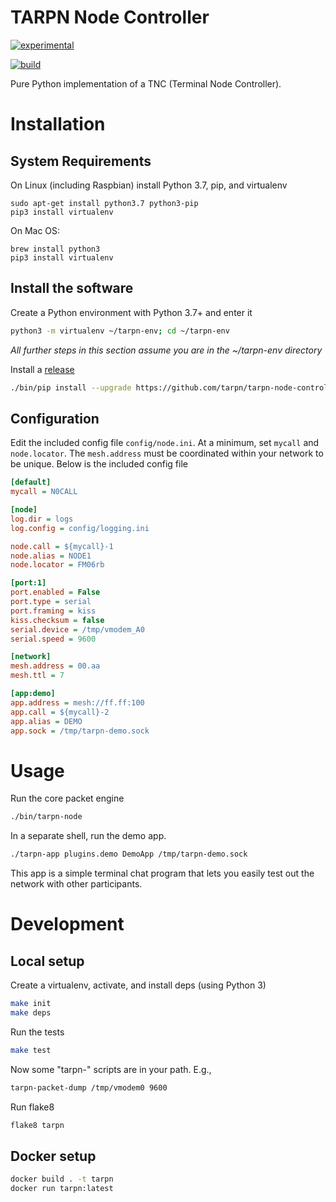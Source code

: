 # TARPN Node Controller

[![experimental](http://badges.github.io/stability-badges/dist/experimental.svg)](http://github.com/badges/stability-badges)

[![build](https://github.com/tarpn/tarpn-node-controller/actions/workflows/build.yml/badge.svg)](https://github.com/tarpn/tarpn-node-controller/actions/workflows/build.yml)

Pure Python implementation of a TNC (Terminal Node Controller).

# Installation

## System Requirements

On Linux (including Raspbian) install Python 3.7, pip, and virtualenv

```
sudo apt-get install python3.7 python3-pip
pip3 install virtualenv
```

On Mac OS:

```
brew install python3
pip3 install virtualenv
```

## Install the software

Create a Python environment with Python 3.7+ and enter it

```sh
python3 -m virtualenv ~/tarpn-env; cd ~/tarpn-env
```

_All further steps in this section assume you are in the ~/tarpn-env directory_

Install a [release](https://github.com/tarpn/tarpn-node-controller/releases)

```sh
./bin/pip install --upgrade https://github.com/tarpn/tarpn-node-controller/releases/download/v0.1.1/tarpn_core-0.1.1-py3-none-any.whl
```

## Configuration

Edit the included config file `config/node.ini`. At a minimum, set `mycall` and `node.locator`. 
The `mesh.address` must be coordinated within your network to be unique. Below is the included config file

```ini
[default]
mycall = N0CALL

[node]
log.dir = logs
log.config = config/logging.ini

node.call = ${mycall}-1
node.alias = NODE1
node.locator = FM06rb

[port:1]
port.enabled = False
port.type = serial
port.framing = kiss
kiss.checksum = false
serial.device = /tmp/vmodem_A0
serial.speed = 9600

[network]
mesh.address = 00.aa
mesh.ttl = 7

[app:demo]
app.address = mesh://ff.ff:100
app.call = ${mycall}-2
app.alias = DEMO
app.sock = /tmp/tarpn-demo.sock
```

# Usage

Run the core packet engine

```sh
./bin/tarpn-node
```

In a separate shell, run the demo app. 

```sh
./tarpn-app plugins.demo DemoApp /tmp/tarpn-demo.sock
```
This app is a simple terminal chat program that lets you easily test out
the network with other participants.

# Development

## Local setup

Create a virtualenv, activate, and install deps (using Python 3)

```sh
make init
make deps
```

Run the tests

```sh
make test
```

Now some "tarpn-" scripts are in your path. E.g.,

```sh
tarpn-packet-dump /tmp/vmodem0 9600
```

Run flake8

```sh
flake8 tarpn
```


## Docker setup

```sh
docker build . -t tarpn
docker run tarpn:latest
```
